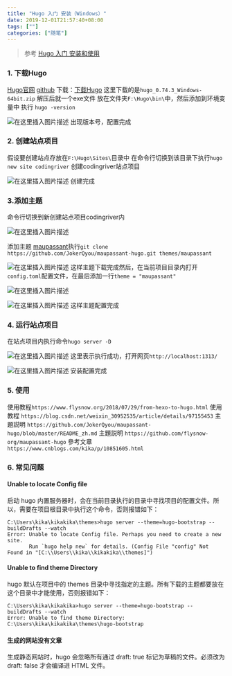 ```yaml
---
title: "Hugo 入门 安装（Windows）"
date: 2019-12-01T21:57:40+08:00
tags: [""]
categories: ["随笔"]
---
```


<!--more-->

>参考 [Hugo 入门 安装和使用](https://blog.csdn.net/weixin_30952535/article/details/97155453)

### 1. 下载Hugo
[Hugo官网]()
[github](https://github.com/gohugoio/hugo)
下载：[下载Hugo](https://github.com/gohugoio/hugo/releases)
这里下载的是`hugo_0.74.3_Windows-64bit.zip`
解压后就一个exe文件
放在文件夹`F:\Hugo\bin\`中，然后添加到环境变量中
执行 `hugo -version`
  
![在这里插入图片描述](https://img-blog.csdnimg.cn/20200731180653107.png)
出现版本号，配置完成
### 2. 创建站点项目
假设要创建站点存放在`F:\Hugo\Sites\`目录中
在命令行切换到该目录下执行`hugo new site codingriver` 创建codingriver站点项目

  
![在这里插入图片描述](https://img-blog.csdnimg.cn/20200731181020763.png?x-oss-process=image/watermark,type_ZmFuZ3poZW5naGVpdGk,shadow_10,text_aHR0cHM6Ly9ibG9nLmNzZG4ubmV0L2NvZGluZ3JpdmVy,size_16,color_FFFFFF,t_70)
创建完成
### 3.添加主题
命令行切换到新创建站点项目codingriver内
  
![在这里插入图片描述](https://img-blog.csdnimg.cn/2020073118165314.png?x-oss-process=image/watermark,type_ZmFuZ3poZW5naGVpdGk,shadow_10,text_aHR0cHM6Ly9ibG9nLmNzZG4ubmV0L2NvZGluZ3JpdmVy,size_16,color_FFFFFF,t_70)

 添加主题 [maupassant](https://github.com/flysnow-org/maupassant-hugo)执行`git clone https://github.com/JokerQyou/maupassant-hugo.git themes/maupassant`
   
![在这里插入图片描述](https://img-blog.csdnimg.cn/20200731181707703.png)
 这样主题下载完成然后，在当前项目目录内打开`config.toml`配置文件，在最后添加一行`theme = "maupassant"`
  
![在这里插入图片描述](https://img-blog.csdnimg.cn/20200731181855310.png?x-oss-process=image/watermark,type_ZmFuZ3poZW5naGVpdGk,shadow_10,text_aHR0cHM6Ly9ibG9nLmNzZG4ubmV0L2NvZGluZ3JpdmVy,size_16,color_FFFFFF,t_70)

  
![在这里插入图片描述](https://img-blog.csdnimg.cn/20200731181842321.png?x-oss-process=image/watermark,type_ZmFuZ3poZW5naGVpdGk,shadow_10,text_aHR0cHM6Ly9ibG9nLmNzZG4ubmV0L2NvZGluZ3JpdmVy,size_16,color_FFFFFF,t_70)
这样主题配置完成
### 4. 运行站点项目
在站点项目内执行命令`hugo server -D`
  
![在这里插入图片描述](https://img-blog.csdnimg.cn/20200731181955198.png?x-oss-process=image/watermark,type_ZmFuZ3poZW5naGVpdGk,shadow_10,text_aHR0cHM6Ly9ibG9nLmNzZG4ubmV0L2NvZGluZ3JpdmVy,size_16,color_FFFFFF,t_70)
这里表示执行成功，打开网页`http://localhost:1313/`
  
![在这里插入图片描述](https://img-blog.csdnimg.cn/20200731182103643.png?x-oss-process=image/watermark,type_ZmFuZ3poZW5naGVpdGk,shadow_10,text_aHR0cHM6Ly9ibG9nLmNzZG4ubmV0L2NvZGluZ3JpdmVy,size_16,color_FFFFFF,t_70)
安装配置完成


### 5. 使用
使用教程`https://www.flysnow.org/2018/07/29/from-hexo-to-hugo.html`
使用教程 `https://blog.csdn.net/weixin_30952535/article/details/97155453`
主題説明 `https://github.com/JokerQyou/maupassant-hugo/blob/master/README_zh.md`
主題説明 `https://github.com/flysnow-org/maupassant-hugo`
參考文章 `https://www.cnblogs.com/kika/p/10851605.html`

### 6. 常见问题
#### Unable to locate Config file
启动 hugo 内置服务器时，会在当前目录执行的目录中寻找项目的配置文件。所以，需要在项目根目录中执行这个命令，否则报错如下：
```
C:\Users\kika\kikakika\themes>hugo server --theme=hugo-bootstrap --buildDrafts --watch
Error: Unable to locate Config file. Perhaps you need to create a new site.
       Run `hugo help new` for details. (Config File "config" Not Found in "[C:\\Users\\kika\\kikakika\\themes]")
```

#### Unable to find theme Directory
hugo 默认在项目中的 themes 目录中寻找指定的主题。所有下载的主题都要放在这个目录中才能使用，否则报错如下：
```
C:\Users\kika\kikakika>hugo server --theme=hugo-bootstrap --buildDrafts --watch
Error: Unable to find theme Directory: C:\Users\kika\kikakika\themes\hugo-bootstrap
```
#### 生成的网站没有文章
生成静态网站时，hugo 会忽略所有通过 draft: true 标记为草稿的文件。必须改为 draft: false 才会编译进 HTML 文件。


